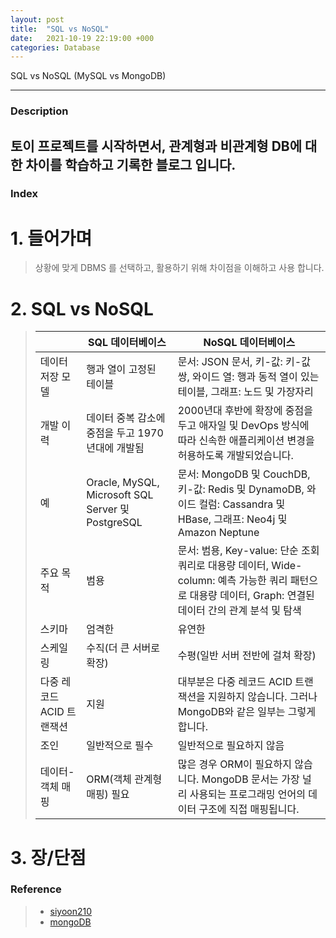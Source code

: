 ```yaml
---
layout: post
title:  "SQL vs NoSQL"
date:   2021-10-19 22:19:00 +000
categories: Database
---
```

SQL vs NoSQL (MySQL vs MongoDB)

---
### Description
토이 프로젝트를 시작하면서, 관계형과 비관계형 DB에 대한 차이를 학습하고 기록한 블로그 입니다.
---
### Index
# 1. 들어가며
> 상황에 맞게 DBMS 를 선택하고, 활용하기 위해 차이점을 이해하고 사용 합니다.

# 2. SQL vs NoSQL
> |		|	SQL 데이터베이스	|	NoSQL 데이터베이스	|
> |	---	|	---	|	---	|
> |	데이터 저장 모델	|	행과 열이 고정된 테이블	|	문서: JSON 문서, 키-값: 키-값 쌍, 와이드 열: 행과 동적 열이 있는 테이블, 그래프: 노드 및 가장자리	|
> |	개발 이력	|	데이터 중복 감소에 중점을 두고 1970년대에 개발됨	|	2000년대 후반에 확장에 중점을 두고 애자일 및 DevOps 방식에 따라 신속한 애플리케이션 변경을 허용하도록 개발되었습니다.	|
> |	예	|	Oracle, MySQL, Microsoft SQL Server 및 PostgreSQL	|	문서: MongoDB 및 CouchDB, 키-값: Redis 및 DynamoDB, 와이드 컬럼: Cassandra 및 HBase, 그래프: Neo4j 및 Amazon Neptune	|
> |	주요 목적	|	범용	|	문서: 범용, Key-value: 단순 조회 쿼리로 대용량 데이터, Wide-column: 예측 가능한 쿼리 패턴으로 대용량 데이터, Graph: 연결된 데이터 간의 관계 분석 및 탐색	|
> |	스키마	|	엄격한	|	유연한	|
> |	스케일링	|	수직(더 큰 서버로 확장)	|	수평(일반 서버 전반에 걸쳐 확장)	|
> |	다중 레코드 ACID 트랜잭션	|	지원	|	대부분은 다중 레코드 ACID 트랜잭션을 지원하지 않습니다. 그러나 MongoDB와 같은 일부는 그렇게 합니다.	|
> |	조인	|	일반적으로 필수	|	일반적으로 필요하지 않음	|
> |	데이터-객체 매핑	|	ORM(객체 관계형 매핑) 필요	|	많은 경우 ORM이 필요하지 않습니다. MongoDB 문서는 가장 널리 사용되는 프로그래밍 언어의 데이터 구조에 직접 매핑됩니다.	|


# 3. 장/단점 



### Reference 
> - [siyoon210]
> - [mongoDB]

[siyoon210]: https://siyoon210.tistory.com/130
[mongoDB]: https://www.mongodb.com/nosql-explained/nosql-vs-sql
